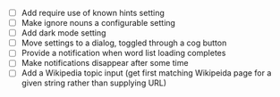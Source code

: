 - [ ] Add require use of known hints setting
- [ ] Make ignore nouns a configurable setting
- [ ] Add dark mode setting
- [ ] Move settings to a dialog, toggled through a cog button
- [ ] Provide a notification when word list loading completes
- [ ] Make notifications disappear after some time
- [ ] Add a Wikipedia topic input (get first matching Wikipeida page for a given string rather than supplying URL)
